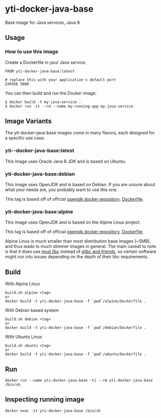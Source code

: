 # yti-docker-java-base

Base image for Java services, Java 8.

## Usage

### How to use this image

Create a Dockerfile in your Java service.

```
FROM yti-docker-java-base:latest

# replace this with your application's default port
EXPOSE 9000
```

You can then build and run the Docker image:
```
$ docker build -t my-java-service .
$ docker run -it --rm --name my-running-app my-java-service
```

## Image Variants

The yti-docker-java-base images come in many flavors, each designed for a specific use case.

### yti--docker-java-base:latest

This image uses Oracle Java 8 JDK and is based on Ubuntu.

### yti-docker-java-base:debian

This image uses OpenJDK and is based on Debian. If you are unsure about what your needs are, you probably want to use this one.

This tag is based off of official [openjdk docker repository](https://hub.docker.com/_/openjdk/), [Dockerfile](https://github.com/docker-library/openjdk/blob/e6e9cf8b21516ba764189916d35be57486203c95/8-jdk/Dockerfile).

### yti-docker-java-base:alpine

This image uses OpenJDK and is based on the Alpine Linux project.

This tag is based off of official [openjdk docker repository](https://hub.docker.com/_/openjdk/), [Dockerfile](https://github.com/docker-library/openjdk/blob/0476812eabd178c77534f3c03bd0a2673822d7b9/8-jre/alpine/Dockerfile).

Alpine Linux is much smaller than most distribution base images (~5MB), and thus leads to much slimmer images in general. The main caveat to note is that it does use [musl libc](http://www.musl-libc.org/) instead of [glibc and friends](http://www.etalabs.net/compare_libcs.html), so certain software might run into issues depending on the depth of their libc requirements.

## Build

With Alpine Linux
```
build.sh alpine <tag>
or
docker build -t yti-docker-java-base -f `pwd`/alpine/Dockerfile .
```

With Debian based system
```
build.sh debian <tag>
or
docker build -t yti-docker-java-base -f `pwd`/debian/Dockerfile .
```

With Ubuntu Linux
```
build.sh ubuntu <tag>
or
docker build -t yti-docker-java-base -f `pwd`/ubuntu/Dockerfile .
```

## Run

```
docker run --name yti-docker-java-base -ti --rm yti-docker-java-base /bin/sh
```

## Inspecting running image

```
docker exec -it yti-docker-java-base /bin/sh
```

